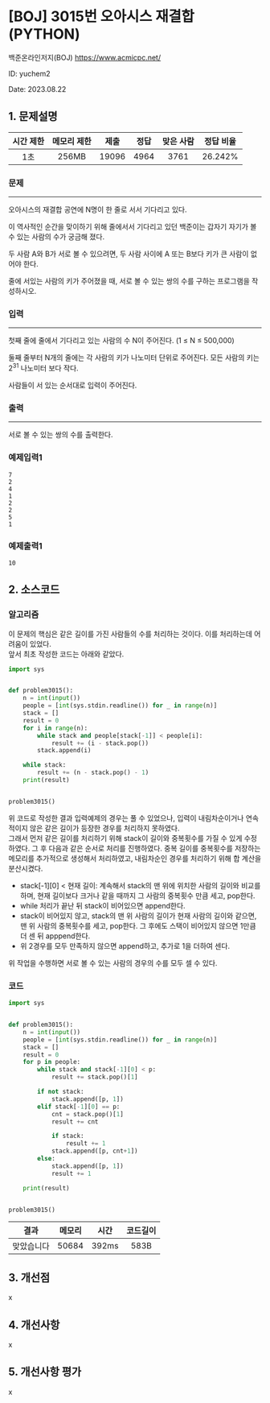 # [BOJ] 3015번 오아시스 재결합 (PYTHON)
백준온라인저지(BOJ) https://www.acmicpc.net/

ID: yuchem2

Date: 2023.08.22
## 1. 문제설명
| 시간 제한 | 메모리 제한 | 제출  | 정답 | 맞은 사람 | 정답 비율 |
| :---: | :---: | :---: | :---: | :---: | :---: |
| 1초 | 256MB | 19096 | 4964 | 3761 | 26.242% |

### 문제
---
오아시스의 재결합 공연에 N명이 한 줄로 서서 기다리고 있다.

이 역사적인 순간을 맞이하기 위해 줄에서서 기다리고 있던 백준이는 갑자기 자기가 볼 수 있는 사람의 수가 궁금해 졌다.

두 사람 A와 B가 서로 볼 수 있으려면, 두 사람 사이에 A 또는 B보다 키가 큰 사람이 없어야 한다.

줄에 서있는 사람의 키가 주어졌을 때, 서로 볼 수 있는 쌍의 수를 구하는 프로그램을 작성하시오.
### 입력
---
첫째 줄에 줄에서 기다리고 있는 사람의 수 N이 주어진다. (1 ≤ N ≤ 500,000)

둘째 줄부터 N개의 줄에는 각 사람의 키가 나노미터 단위로 주어진다. 모든 사람의 키는 $2^31$ 나노미터 보다 작다.

사람들이 서 있는 순서대로 입력이 주어진다.
### 출력
---
서로 볼 수 있는 쌍의 수를 출력한다.
### 예제입력1
```
7
2
4
1
2
2
5
1
```
### 예제출력1
```
10
```
## 2. 소스코드

### 알고리즘
이 문제의 핵심은 같은 길이를 가진 사람들의 수를 처리하는 것이다. 이를 처리하는데 어려움이 있었다.  
앞서 최초 작성한 코드는 아래와 같았다. 

```Python
import sys


def problem3015():
    n = int(input())
    people = [int(sys.stdin.readline()) for _ in range(n)]
    stack = []
    result = 0
    for i in range(n):
        while stack and people[stack[-1]] < people[i]:
            result += (i - stack.pop())
        stack.append(i)

    while stack:
        result += (n - stack.pop() - 1)
    print(result)


problem3015()
```
위 코드로 작성한 결과 입력예제의 경우는 풀 수 있었으나, 입력이 내림차순이거나 연속적이지 않은 같은 길이가 등장한 경우를 처리하지 못하였다.  
그래서 먼저 같은 길이를 처리하기 위해 stack이 길이와 중복횟수를 가질 수 있게 수정하였다. 그 후 다음과 같은 순서로 처리를 진행하였다. 
중복 길이를 중복횟수를 저장하는 메모리를 추가적으로 생성해서 처리하였고, 내림차순인 경우를 처리하기 위해 합 계산을 분산시켰다. 

+ stack[-1][0] < 현재 길이: 계속해서 stack의 맨 위에 위치한 사람의 길이와 비교를 하며, 현재 길이보다 크거나 같을 때까지 그 사람의 중복횟수 만큼 세고, pop한다.
+ while 처리가 끝난 뒤 stack이 비어있으면 append한다.
+ stack이 비어있지 않고, stack의 맨 위 사람의 길이가 현재 사람의 길이와 같으면, 맨 위 사람의 중복횟수를 세고, pop한다. 그 후에도 스택이 비어있지 않으면 1만큼 더 센 뒤 apppend한다.
+ 위 2경우를 모두 만족하지 않으면 append하고, 추가로 1을 더하여 센다.  

위 작업을 수행하면 서로 볼 수 있는 사람의 경우의 수를 모두 셀 수 있다. 

### 코드
```Python
import sys


def problem3015():
    n = int(input())
    people = [int(sys.stdin.readline()) for _ in range(n)]
    stack = []
    result = 0
    for p in people:
        while stack and stack[-1][0] < p:
            result += stack.pop()[1]

        if not stack:
            stack.append([p, 1])
        elif stack[-1][0] == p:
            cnt = stack.pop()[1]
            result += cnt

            if stack:
                result += 1
            stack.append([p, cnt+1])
        else:
            stack.append([p, 1])
            result += 1

    print(result)


problem3015()
```
| 결과 | 메모리 | 시간 | 코드길이 |
|:---:|:-----: | :---: | :----: |
| 맞았습니다 | 50684 | 392ms | 583B |

## 3. 개선점
x
## 4. 개선사항
x
## 5. 개선사항 평가
x
